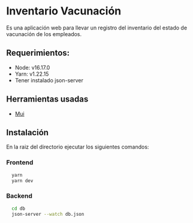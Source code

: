 
# Inventario Vacunación

Es una aplicación web para llevar un registro del inventario del estado de
vacunación de los empleados.

## Requerimientos:
- Node: v16.17.0
- Yarn: v1.22.15
- Tener instalado json-server
## Herramientas usadas
- [Mui](https://mui.com/ "Mui")
## Instalación

En la raiz del directorio ejecutar los siguientes comandos:

### Frontend

```bash
  yarn
  yarn dev
```
### Backend
```bash
  cd db
  json-server --watch db.json
```
